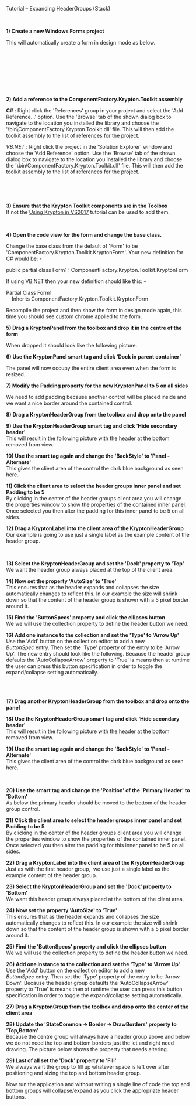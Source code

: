 Tutorial – Expanding HeaderGroups (Stack)

 

**1) Create a new Windows Forms project**  


This will automatically create a form in design mode as below.

 

 

 

 

**2) Add a reference to the ComponentFactory.Krypton.Toolkit assembly**  
  
**C\#** : Right click the 'References' group in your project and select the 'Add
Reference...' option. Use the 'Browse' tab of the shown dialog box to navigate
to the location you installed the library and choose the
'\\bin\\ComponentFactory.Krypton.Toolkit.dll' file. This will then add the
toolkit assembly to the list of references for the project.  
  
*VB.NET* : Right click the project in the 'Solution Explorer' window and choose
the 'Add Reference' option. Use the 'Browse' tab of the shown dialog box to
navigate to the location you installed the library and choose the
'\\bin\\ComponentFactory.Krypton.Toolkit.dll' file. This will then add the
toolkit assembly to the list of references for the project.

 

 

**3) Ensure that the Krypton Toolkit components are in the Toolbox**  
If not the [Using Krypton in VS2017](Using%20Krypton%20in%20VS2017.md)
tutorial can be used to add them.  
  
 

**4) Open the code view for the form and change the base class.**  


Change the base class from the default of 'Form' to be
'ComponentFactory.Krypton.Toolkit.KryptonForm'. Your new definition for C\#
would be: -

public partial class Form1 : ComponentFactory.Krypton.Toolkit.KryptonForm

If using VB.NET then your new definition should like this: -

Partial Class Form1  
    Inherits ComponentFactory.Krypton.Toolkit.KryptonForm

Recompile the project and then show the form in design mode again, this time you
should see custom chrome applied to the form.

**5) Drag a KryptonPanel from the toolbox and drop it in the centre of the
form**  


When dropped it should look like the following picture.

**6) Use the KryptonPanel smart tag and click ‘Dock in parent container’**  


The panel will now occupy the entire client area even when the form is resized.

**7) Modify the Padding property for the new KryptonPanel to 5 on all sides**  


We need to add padding because another control will be placed inside and we want
a nice border around the contained control.

**8) Drag a KryptonHeaderGroup from the toolbox and drop onto the panel**  


**9) Use the KryptonHeaderGroup smart tag and click ‘Hide secondary header'**  
This will result in the following picture with the header at the bottom removed
from view.

**10) Use the smart tag again and change the 'BackStyle' to 'Panel -
Alternate'**  
This gives the client area of the control the dark blue background as seen here.  
  
  
  
**11) Click the client area to select the header groups inner panel and set
Padding to be 5**  
By clicking in the center of the header groups client area you will change the
properties window to show the properties of the contained inner panel. Once
selected you then alter the padding for this inner panel to be 5 on all sides.

  
  


**12) Drag a KryptonLabel into the client area of the KryptonHeaderGroup**  
Our example is going to use just a single label as the example content of the
header group.  
  


 

**13) Select the KryptonHeaderGroup and set the 'Dock' property to 'Top'**  
We want the header group always placed at the top of the client area.

**14) Now set the property 'AutoSize' to 'True'**  
This ensures that as the header expands and collapses the size automatically
changes to reflect this. In our example the size will shrink down so that the
content of the header group is shown with a 5 pixel border around it.

  
  
**15) Find the 'ButtonSpecs' property and click the ellipses button**  
We we will use the collection property to define the header button we need.  
  
  
  
**16) Add one instance to the collection and set the 'Type' to 'Arrow Up'**  
Use the 'Add' button on the collection editor to add a new
*ButtonSpec* entry. Then set the 'Type' property of the entry to be 'Arrow Up'.
The new entry should look like the following. Because the header group
defaults the 'AutoCollapseArrow' property to 'True' is means then at runtime the
user can press this button specification in order to toggle the expand/collapse
setting automatically.  
   
  


 

**17) Drag another KryptonHeaderGroup from the toolbox and drop onto the panel**

  
  


**18) Use the KryptonHeaderGroup smart tag and click ‘Hide secondary header'**  
This will result in the following picture with the header at the bottom removed
from view.

**19) Use the smart tag again and change the 'BackStyle' to 'Panel -
Alternate'**  
This gives the client area of the control the dark blue background as seen here.

 

**20) Use the smart tag and change the 'Position' of the 'Primary Header' to
'Bottom'**  
As below the primary header should be moved to the bottom of the header group
control.  
  
  
**21) Click the client area to select the header groups inner panel and set
Padding to be 5**  
By clicking in the center of the header groups client area you will change the
properties window to show the properties of the contained inner panel. Once
selected you then alter the padding for this inner panel to be 5 on all sides.

  
  
**22) Drag a KryptonLabel into the client area of the KryptonHeaderGroup**  
Just as with the first header group,  we use just a single label as the example
content of the header group.  
  
  


**23) Select the KryptonHeaderGroup and set the 'Dock' property to 'Bottom'**  
We want this header group always placed at the bottom of the client area.

**24) Now set the property 'AutoSize' to 'True'**  
This ensures that as the header expands and collapses the size automatically
changes to reflect this. In our example the size will shrink down so that the
content of the header group is shown with a 5 pixel border around it.

  
**25) Find the 'ButtonSpecs' property and click the ellipses button**  
We we will use the collection property to define the header button we need.  
  
  
  
**26) Add one instance to the collection and set the 'Type' to 'Arrow Up'**  
Use the 'Add' button on the collection editor to add a new
*ButtonSpec* entry. Then set the 'Type' property of the entry to be 'Arrow
Down'. Because the header group defaults the 'AutoCollapseArrow' property to
'True' is means then at runtime the user can press this button specification in
order to toggle the expand/collapse setting automatically.  
  
  
**27) Drag a KryptonGroup from the toolbox and drop onto the center of the
client area**  
  
  
  
**28) Update the 'StateCommon -\> Border -\> DrawBorders' property to
'Top,Bottom'**  
Because the centre group will always have a header group above and below we do
not need the top and bottom borders just the let and right need drawing. The
picture below shows the property that needs altering.  
  
  
**29) Last of all set the 'Dock' property to 'Fill'**  
We always want the group to fill up whatever space is left over after
positioning and sizing the top and bottom header group.

Now run the application and without writing a single line of code the top and
bottom groups will collapse/expand as you click the appropriate header buttons.
